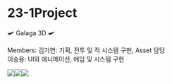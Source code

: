 # 23-1Project

🛩️ Galaga 3D 🛩️

Members:
김기연: 기획, 전투 및 적 시스템 구현, Asset 담당<br>
이승용: UI와 애니메이션, 에임 및 시스템 구현

<img src="https://img.shields.io/badge/Unity-000000?style=for-the-badge&logo=unity&logoColor=white"><img src="https://img.shields.io/badge/vscode-007ACC?style=for-the-badge&logo=visualstudiocode&logoColor=white"><img src="https://img.shields.io/badge/Kakaotalk-FFCD00?style=for-the-badge&logo=kakaotalk&logoColor=white">
